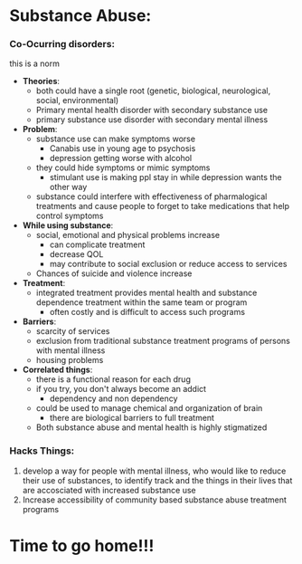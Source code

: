# __Substance Abuse__:
### Co-Ocurring disorders:
 this is a norm
- __Theories__:
    - both could have a single root (genetic, biological, neurological, social, environmental)
    - Primary mental health disorder with secondary substance use
    - primary substance use disorder with secondary mental illness
- __Problem__:
    - substance use can make symptoms worse
        - Canabis use in young age to psychosis
        - depression getting worse with alcohol
    - they could hide symptoms or mimic symptoms
        - stimulant use is making ppl stay in while depression wants the other way
    - substance could interfere with effectiveness of pharmalogical treatments and cause people to forget to take medications that help control symptoms
- __While using substance__:
    - social, emotional and physical problems increase
        - can complicate treatment
        - decrease QOL
        - may contribute to social exclusion or reduce access to services
    - Chances of suicide and violence increase
- __Treatment__:
    - integrated treatment provides mental health and substance dependence treatment within the same team or program
        - often costly and is difficult to access such programs
- __Barriers__:
    - scarcity of services
    - exclusion from traditional substance treatment programs of persons with mental illness
    - housing problems
- __Correlated things__:
    - there is a functional reason for each drug
    - if you try, you don't always become an addict
         - dependency and non dependency
    - could be used to manage chemical and organization of brain
        - there are biological barriers to full treatment
    - Both substance abuse and mental health is highly stigmatized

### Hacks Things:
1. develop a way for people with mental illness, who would like to reduce their use of substances, to identify track and the things in their lives that are accosciated with increased substance use
1. Increase accessibility of community based substance abuse treatment programs

# __Time to go home__!!!
